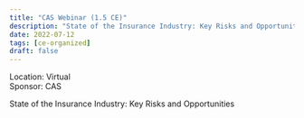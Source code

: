 ```yaml
---
title: "CAS Webinar (1.5 CE)"
description: "State of the Insurance Industry: Key Risks and Opportunities"
date: 2022-07-12
tags: [ce-organized]
draft: false
---
```


Location: Virtual  
Sponsor: CAS

State of the Insurance Industry: Key Risks and Opportunities